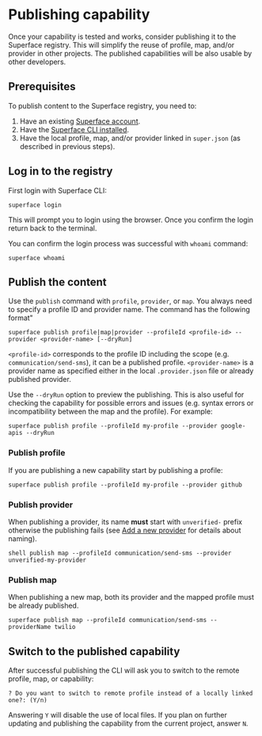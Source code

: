 # Publishing capability

Once your capability is tested and works, consider publishing it to the Superface registry. This will simplify the reuse of profile, map, and/or provider in other projects. The published capabilities will be also usable by other developers.

<!-- TODO: Note about private capabilities / registries -->

## Prerequisites

To publish content to the Superface registry, you need to:

1. Have an existing [Superface account](https://superface.ai/).
2. Have the [Superface CLI installed](./setup-the-environment.md).
3. Have the local profile, map, and/or provider linked in `super.json` (as described in previous steps).


## Log in to the registry

First login with Superface CLI:

```shell
superface login
```

This will prompt you to login using the browser. Once you confirm the login return back to the terminal.

You can confirm the login process was successful with `whoami` command:

```shell
superface whoami
```

## Publish the content

Use the `publish` command with `profile`, `provider`, or `map`. You always need to specify a profile ID and provider name. The command has the following format"

```shell
superface publish profile|map|provider --profileId <profile-id> --provider <provider-name> [--dryRun]
```

`<profile-id>` corresponds to the profile ID including the scope (e.g. `communication/send-sms`), it can be a published profile. `<provider-name>` is a provider name as specified either in the local `.provider.json` file or already published provider.

Use the `--dryRun` option to preview the publishing. This is also useful for checking the capability for possible errors and issues (e.g. syntax errors or incompatibility between the map and the profile). For example:

```shell
superface publish profile --profileId my-profile --provider google-apis --dryRun
```

### Publish profile

If you are publishing a new capability start by publishing a profile:

```shell
superface publish profile --profileId my-profile --provider github
```

### Publish provider

When publishing a provider, its name **must** start with `unverified-` prefix otherwise the publishing fails (see [Add a new provider](add-new-provider.md) for details about naming).

```
shell publish map --profileId communication/send-sms --provider unverified-my-provider
```


<!-- TODO: Migrating from local provider w/out prefix -->

### Publish map

When publishing a new map, both its provider and the mapped profile must be already published.

```
superface publish map --profileId communication/send-sms --providerName twilio
```

## Switch to the published capability

After successful publishing the CLI will ask you to switch to the remote profile, map, or capability:

```
? Do you want to switch to remote profile instead of a locally linked one?: (Y/n)
```

Answering `Y` will disable the use of local files. If you plan on further updating and publishing the capability from the current project, answer `N`.

<!-- TODO: Notes about versioning & updating -->
